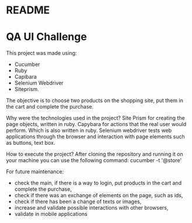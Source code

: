 # README
# QA UI Challenge

This project was made using: 
- Cucumber
- Ruby
- Capibara
- Selenium Webdriver
- Siteprism.

The objective is to choose two products on the shopping site, put them in the cart and complete the purchase.

Why were the technologies used in the project?
Site Prism for creating the page objects, written in ruby.
Capybara for actions that the real user would perform. Which is also written in ruby.
Selenium webdriver tests web applications through the browser and interaction with page elements such as buttons, text box.

How to execute the project?
After cloning the repository and running it on your machine you can use the following command:
cucumber -t '@store'

For future maintenance:
- check the main, if there is a way to login, put products in the cart and complete the purchase,
- check if there was an exchange of elements on the page, such as ids,
- check if there has been a change of texts or images,
- increase and validate possible interactions with other browsers,
- validate in mobile applications




